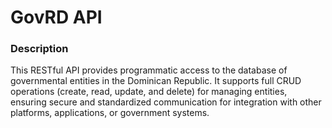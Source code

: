 # GovRD API

### Description

This RESTful API provides programmatic access to the database of governmental entities in the Dominican Republic. It supports full CRUD operations (create, read, update, and delete) for managing entities, ensuring secure and standardized communication for integration with other platforms, applications, or government systems.
